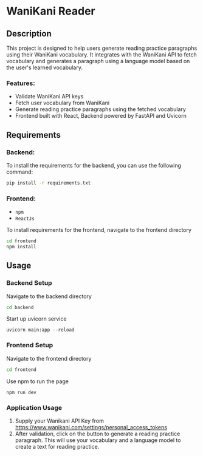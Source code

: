 # WaniKani Reader

## Description
This project is designed to help users generate reading practice paragraphs using their WaniKani vocabulary. It integrates with the WaniKani API to fetch vocabulary and generates a paragraph using a language model based on the user's learned vocabulary.

### Features:
- Validate WaniKani API keys
- Fetch user vocabulary from WaniKani
- Generate reading practice paragraphs using the fetched vocabulary
- Frontend built with React, Backend powered by FastAPI and Uvicorn

## Requirements

### Backend:
To install the requirements for the backend, you can use the following command:

```bash
pip install -r requirements.txt
```

### Frontend:
- `npm`
- `ReactJs`

To install requirements for the frontend, navigate to the frontend directory 
```bash
cd frontend
npm install
```

## Usage
### Backend Setup
Navigate to the backend directory
```bash
cd backend
```
Start up uvicorn service
```
uvicorn main:app --reload
```

### Frontend Setup
Navigate to the frontend directory
```bash
cd frontend
```
Use npm to run the page
```
npm run dev
```

### Application Usage
1. Supply your Wanikani API Key from https://www.wanikani.com/settings/personal_access_tokens
2. After validation, click on the button to generate a reading practice paragraph. This will use your vocabulary and a language model to create a text for reading practice.
